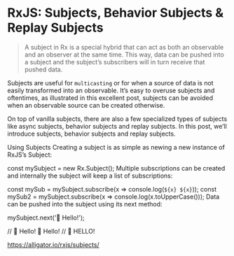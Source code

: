 
# RxJS: Subjects, Behavior Subjects & Replay Subjects

> A subject in Rx is a special hybrid that can act as both an observable and an observer at the same time. This way, data can be pushed into a subject and the subject’s subscribers will in turn receive that pushed data.


Subjects are useful for `multicasting` or for when a source of data is not easily transformed into an observable. It’s easy to overuse subjects and oftentimes, as illustrated in this excellent post, subjects can be avoided when an observable source can be created otherwise.

On top of vanilla subjects, there are also a few specialized types of subjects like async subjects, behavior subjects and replay subjects. In this post, we’ll introduce subjects, behavior subjects and replay subjects.



Using Subjects
Creating a subject is as simple as newing a new instance of RxJS’s Subject:

const mySubject = new Rx.Subject();
Multiple subscriptions can be created and internally the subject will keep a list of subscriptions:

const mySub = mySubject.subscribe(x => console.log(`${x} ${x}`));
const mySub2 = mySubject.subscribe(x => console.log(x.toUpperCase()));
Data can be pushed into the subject using its next method:

mySubject.next('👋 Hello!');

// 👋 Hello! 👋 Hello!
// 👋 HELLO!

https://alligator.io/rxjs/subjects/
